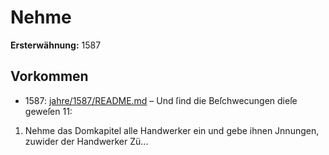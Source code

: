 # Nehme

**Ersterwähnung:** 1587

## Vorkommen
- 1587: [jahre/1587/README.md](../jahre/1587/README.md) – Und ſind die Beſchwecungen dieſe geweſen 11:

1) Nehme das Domkapitel alle Handwerker ein und
gebe ihnen Jnnungen, zuwider der Handwerker Zü...

